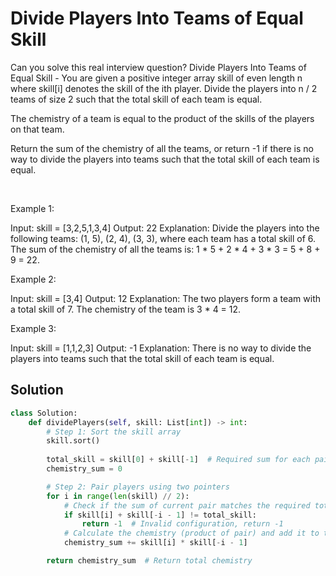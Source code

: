# Divide Players Into Teams of Equal Skill

Can you solve this real interview question? Divide Players Into Teams of Equal Skill - You are given a positive integer array skill of even length n where skill[i] denotes the skill of the ith player. Divide the players into n / 2 teams of size 2 such that the total skill of each team is equal.

The chemistry of a team is equal to the product of the skills of the players on that team.

Return the sum of the chemistry of all the teams, or return -1 if there is no way to divide the players into teams such that the total skill of each team is equal.

 

Example 1:


Input: skill = [3,2,5,1,3,4]
Output: 22
Explanation: 
Divide the players into the following teams: (1, 5), (2, 4), (3, 3), where each team has a total skill of 6.
The sum of the chemistry of all the teams is: 1 * 5 + 2 * 4 + 3 * 3 = 5 + 8 + 9 = 22.


Example 2:


Input: skill = [3,4]
Output: 12
Explanation: 
The two players form a team with a total skill of 7.
The chemistry of the team is 3 * 4 = 12.


Example 3:


Input: skill = [1,1,2,3]
Output: -1
Explanation: 
There is no way to divide the players into teams such that the total skill of each team is equal.

## Solution
```py
class Solution:
    def dividePlayers(self, skill: List[int]) -> int:
        # Step 1: Sort the skill array
        skill.sort()
        
        total_skill = skill[0] + skill[-1]  # Required sum for each pair
        chemistry_sum = 0

        # Step 2: Pair players using two pointers
        for i in range(len(skill) // 2):
            # Check if the sum of current pair matches the required total_skill
            if skill[i] + skill[-i - 1] != total_skill:
                return -1  # Invalid configuration, return -1
            # Calculate the chemistry (product of pair) and add it to the sum
            chemistry_sum += skill[i] * skill[-i - 1]

        return chemistry_sum  # Return total chemistry
```
